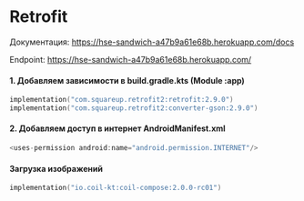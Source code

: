 # Retrofit


Документация: https://hse-sandwich-a47b9a61e68b.herokuapp.com/docs

Endpoint: https://hse-sandwich-a47b9a61e68b.herokuapp.com/



#### 1. Добавляем зависимости в build.gradle.kts (Module :app)
```kotlin
implementation("com.squareup.retrofit2:retrofit:2.9.0")
implementation("com.squareup.retrofit2:converter-gson:2.9.0")

```

#### 2. Добавляем доступ в интернет AndroidManifest.xml
```kotlin
<uses-permission android:name="android.permission.INTERNET"/>
```


#### Загрузка изображений
```kotlin
implementation("io.coil-kt:coil-compose:2.0.0-rc01")
```
